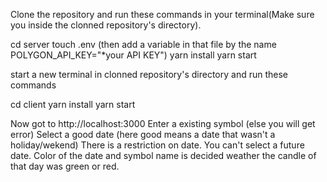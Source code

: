 Clone the repository and run these commands in your terminal(Make sure you inside the clonned repository's directory).

cd server
touch .env (then add a variable in that file by the name POLYGON_API_KEY="*your API KEY")
yarn install
yarn start



start a new terminal in clonned repository's directory and run these commands

cd client
yarn install
yarn start



Now got to http://localhost:3000
Enter a existing symbol (else you will get error)
Select a good date (here good means a date that wasn't a holiday/wekend)
There is a restriction on date. You can't select a future date.
Color of the date and symbol name is decided weather the candle of that day was green or red.
